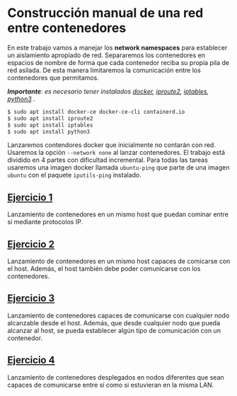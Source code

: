 # Construcción manual de una red entre contenedores

En este trabajo vamos a manejar los **network namespaces** para establecer un aislamiento apropiado de red. 
Separaremos los contenedores en espacios de nombre de forma que cada contenedor reciba su propia pila de red asilada. 
De esta manera limitaremos la comunicación entre los contenedores que permitamos.

*__Importante__: es necesario tener instalados
[docker](https://docs.docker.com/get-docker/),
[iproute2](https://wiki.linuxfoundation.org/networking/iproute2), 
[iptables](http://www.netfilter.org/projects/iptables/index.html), 
[python3](https://www.python.org/)
.*

``` bash
$ sudo apt install docker-ce docker-ce-cli containerd.io
$ sudo apt install iproute2
$ sudo apt install iptables
$ sudo apt install python3
```

Lanzaremos contendores docker que inicialmente no contarán con red. 
Usaremos la opción ```--network none``` al lanzar contenedores. 
El trabajo está dividido en 4 partes con dificultad incremental. 
Para todas las tareas usaremos una imagen docker llamada ```ubuntu-ping``` que parte de una imagen ```ubuntu``` con el paquete ```iputils-ping``` instalado.

## [Ejercicio 1](1)
Lanzamiento de contenedores en un mismo host que puedan cominar entre sí mediante protocolos IP.

## [Ejercicio 2](2)
Lanzamiento de contenedores en un mismo host capaces de comicarse con el host. 
Además, el host también debe poder comunicarse con los contenedores.


## [Ejercicio 3](3)
Lanzamiento de contenedores capaces de comunicarse con cualquier nodo alcanzable desde el host.
Además, que desde cualquier nodo que pueda alcanzar al host, se pueda establecer algún tipo de comunicación con un contenedor.

## [Ejercicio 4](4)
Lanzamiento de contenedores desplegados en nodos diferentes que sean capaces de comunicarse entre sí como si estuvieran en la misma LAN.